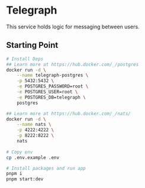 # Telegraph
This service holds logic for messaging between users.

## Starting Point
```sh
# Install Deps
## Learn more at https://hub.docker.com/_/postgres
docker run -d \
	--name telegraph-postgres \
	-p 5432:5432 \
	-e POSTGRES_PASSWORD=root \
	-e POSTGRES_USER=root \
	-e POSTGRES_DB=telegraph \
	postgres

## Learn more at https://hub.docker.com/_/nats/
docker run -d \
	--name nats \
	-p 4222:4222 \
	-p 8222:8222 \
	nats
	
# Copy env
cp .env.example .env

# Install packages and run app
pnpm i
pnpm start:dev
```

